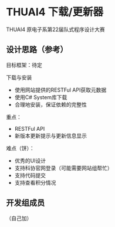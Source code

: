 # THUAI4 下载/更新器
THUAI4 原电子系第22届队式程序设计大赛

## 设计思路（参考）
目标框架：待定

下载与安装
- 使用网站提供的RESTFul API获取元数据
- 使用C# System库下载
- 合理地安装，保证依赖的完整性

重点：
- RESTFul API
- 新版本更新提示与更新信息显示

难点（饼）：
- 优秀的UI设计
- 支持科协官网登录（可能需要网站组帮忙）
- 支持代码提交
- 支持查看积分情况

## 开发组成员
（自己加）